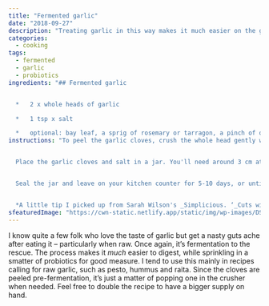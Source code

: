 ```yaml
---
title: "Fermented garlic"
date: "2018-09-27"
description: "Treating garlic in this way makes it much easier on the gut – and ready to roll for recipes."
categories: 
  - cooking
tags: 
  - fermented
  - garlic
  - probiotics
ingredients: "## Fermented garlic


  *   2 x whole heads of garlic

  *   1 tsp x salt

  *   optional: bay leaf, a sprig of rosemary or tarragon, a pinch of oregano"
instructions: "To peel the garlic cloves, crush the whole head gently with the palm of your hand. Try not to damage the cloves inside and don't cut off the root end*. Break apart bulb into separate cloves (still in their skins) and place in a metal bowl. Place another metal bowl on top. The same size is easier but not necessary. Shake vigorously for 20 seconds. The skins should come off much easier.


  Place the garlic cloves and salt in a jar. You'll need around 3 cm at the top once you fill it with water, but the cloves need to stay submerged. I use a smaller jar inside the larger one to hold them down. Other options? A (clean!) rock; plastic bag filled with water or something heavy, like marbles; a leaf of cabbage cut to size. Whatever works for you.


  Seal the jar and leave on your kitchen counter for 5-10 days, or until the bubbling stops. Fermentation likes a moderate, steady temperature. Things may take a little longer in the winter and less time during summer. Taste them if you like along the way, and leave longer if you desire. Store in the fridge and serve as needed.


  *A little tip I picked up from Sarah Wilson's _Simplicious. ‘_Cuts will cause it to ferment unevelenly and make the clove turn blue . . . nothing to be worried about; it’s merely an amino acid reacting with the acid . . . Just not pretty.’"
sfeaturedImage: "https://cwn-static.netlify.app/static/img/wp-images/DSC_0247-2-3.jpg"
---
```


I know quite a few folk who love the taste of garlic but get a nasty guts ache after eating it – particularly when raw. Once again, it’s fermentation to the rescue. The process makes it _much_ easier to digest, while sprinkling in a smatter of probiotics for good measure. I tend to use this mainly in recipes calling for raw garlic, such as pesto, hummus and raita. Since the cloves are peeled pre-fermentation, it’s just a matter of popping one in the crusher when needed. Feel free to double the recipe to have a bigger supply on hand.
